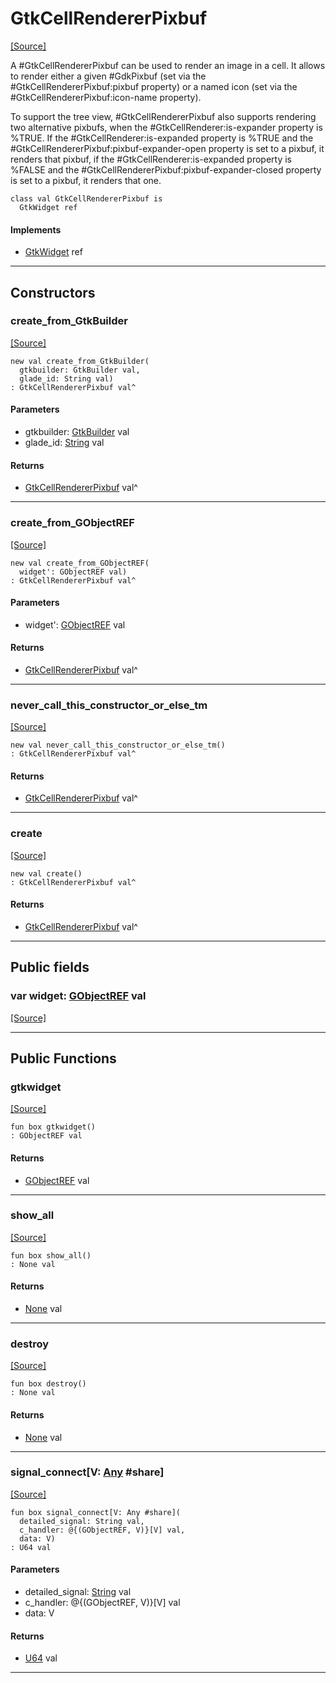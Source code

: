 # GtkCellRendererPixbuf
<span class="source-link">[[Source]](src/gtk3/GtkCellRendererPixbuf.md#L6)</span>

A #GtkCellRendererPixbuf can be used to render an image in a cell. It allows
to render either a given #GdkPixbuf (set via the
#GtkCellRendererPixbuf:pixbuf property) or a named icon (set via the
#GtkCellRendererPixbuf:icon-name property).

To support the tree view, #GtkCellRendererPixbuf also supports rendering two
alternative pixbufs, when the #GtkCellRenderer:is-expander property is %TRUE.
If the #GtkCellRenderer:is-expanded property is %TRUE and the
#GtkCellRendererPixbuf:pixbuf-expander-open property is set to a pixbuf, it
renders that pixbuf, if the #GtkCellRenderer:is-expanded property is %FALSE
and the #GtkCellRendererPixbuf:pixbuf-expander-closed property is set to a
pixbuf, it renders that one.


```pony
class val GtkCellRendererPixbuf is
  GtkWidget ref
```

#### Implements

* [GtkWidget](gtk3-GtkWidget.md) ref

---

## Constructors

### create_from_GtkBuilder
<span class="source-link">[[Source]](src/gtk3/GtkCellRendererPixbuf.md#L25)</span>


```pony
new val create_from_GtkBuilder(
  gtkbuilder: GtkBuilder val,
  glade_id: String val)
: GtkCellRendererPixbuf val^
```
#### Parameters

*   gtkbuilder: [GtkBuilder](gtk3-GtkBuilder.md) val
*   glade_id: [String](builtin-String.md) val

#### Returns

* [GtkCellRendererPixbuf](gtk3-GtkCellRendererPixbuf.md) val^

---

### create_from_GObjectREF
<span class="source-link">[[Source]](src/gtk3/GtkCellRendererPixbuf.md#L28)</span>


```pony
new val create_from_GObjectREF(
  widget': GObjectREF val)
: GtkCellRendererPixbuf val^
```
#### Parameters

*   widget': [GObjectREF](minimal-browser-..-gobject-GObjectREF.md) val

#### Returns

* [GtkCellRendererPixbuf](gtk3-GtkCellRendererPixbuf.md) val^

---

### never_call_this_constructor_or_else_tm
<span class="source-link">[[Source]](src/gtk3/GtkCellRendererPixbuf.md#L31)</span>


```pony
new val never_call_this_constructor_or_else_tm()
: GtkCellRendererPixbuf val^
```

#### Returns

* [GtkCellRendererPixbuf](gtk3-GtkCellRendererPixbuf.md) val^

---

### create
<span class="source-link">[[Source]](src/gtk3/GtkCellRendererPixbuf.md#L35)</span>


```pony
new val create()
: GtkCellRendererPixbuf val^
```

#### Returns

* [GtkCellRendererPixbuf](gtk3-GtkCellRendererPixbuf.md) val^

---

## Public fields

### var widget: [GObjectREF](minimal-browser-..-gobject-GObjectREF.md) val
<span class="source-link">[[Source]](src/gtk3/GtkCellRendererPixbuf.md#L21)</span>



---

## Public Functions

### gtkwidget
<span class="source-link">[[Source]](src/gtk3/GtkCellRendererPixbuf.md#L23)</span>


```pony
fun box gtkwidget()
: GObjectREF val
```

#### Returns

* [GObjectREF](minimal-browser-..-gobject-GObjectREF.md) val

---

### show_all
<span class="source-link">[[Source]](src/gtk3/GtkWidget.md#L4)</span>


```pony
fun box show_all()
: None val
```

#### Returns

* [None](builtin-None.md) val

---

### destroy
<span class="source-link">[[Source]](src/gtk3/GtkWidget.md#L7)</span>


```pony
fun box destroy()
: None val
```

#### Returns

* [None](builtin-None.md) val

---

### signal_connect\[V: [Any](builtin-Any.md) #share\]
<span class="source-link">[[Source]](src/gtk3/GtkWidget.md#L10)</span>


```pony
fun box signal_connect[V: Any #share](
  detailed_signal: String val,
  c_handler: @{(GObjectREF, V)}[V] val,
  data: V)
: U64 val
```
#### Parameters

*   detailed_signal: [String](builtin-String.md) val
*   c_handler: @{(GObjectREF, V)}[V] val
*   data: V

#### Returns

* [U64](builtin-U64.md) val

---

